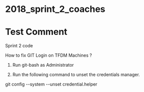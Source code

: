 # 2018_sprint_2_coaches
# Test Comment
Sprint 2 code

How to fix GIT Login on TFDM Machines ?

1. Run git-bash as Administrator

2. Run the following command to unset the credentials manager.

git config --system --unset credential.helper
